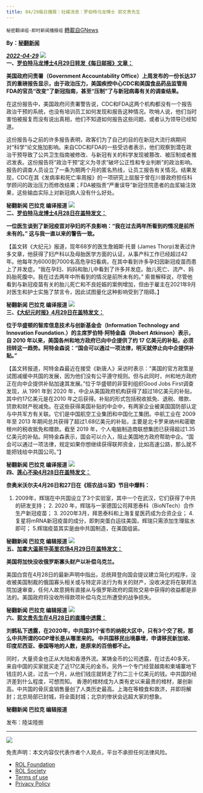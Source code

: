```yaml
---
title: 04/29每日播报｜社媒消息：罗伯特马龙博士 郭文贵先生
---
```

`秘密翻译组-即时新闻播报组` [轉載自GNews](https://gnews.org/zh-hans/2435386/)

**By：[秘翻新闻](https://gettr.com/post/p17kfdcd851)**
 
***[2022-04-29](https://gettr.com/post/p17kfdcd851)***
 ![](https://assets.gnews.org/wp-content/uploads/2022/04/1-646.jpg)  
**一、[罗伯特马龙博士4月29日转发《每日邮报》文章：](https://gettr.com/post/p17hieie3c2)**
 
**美国政府问责署（Government Accountability Office）上周发布的一份长达37页的重磅报告显示，由于政治压力，美国疾控中心CDC和美国食品药品监管局FDA的官员“改变”了新冠指南，甚至“压制”了与新冠病毒有关的调查结果。**
 
在这份报告中，美国政府问责署警告说，CDC和FDA这两个机构都没有一个报告政治干预的系统，也没有培训员工如何发现和报告这种情况。吹哨人说，他们当时害怕被报复而没有说出真相，他们不知道如何报告这些问题，或者认为领导已经知道。
 
这份报告与之前的许多报告表明，政客们为了自己的目的在新冠大流行病期间对“科学”论文施加影响。来自CDC和FDA的一些受访者表示，他们观察到潜在政治干预导致了公共卫生指南被修改、与新冠有关的科学发现被篡改、被压制或者推迟发表。这份报告将“政治干预”定义为寻求“破坏公正性和专业判断”的政治影响。报告的调查人员设立了一条为期两个月的匿名热线，让员工报告有关情况。结果发现，CDC在其《发病率和死亡率周报》的一项研究上屈服于曾在川普政府担任科学顾问的政治压力而修改结果；FDA被指责“严重误导”新冠住院患者的血浆输注效果，这些输血实际上对新冠病人没有什么好处。
 
**秘翻新闻 巴拉克 编译报道**
 ![](https://assets.gnews.org/wp-content/uploads/2022/04/2-266.jpg)  
**二、[罗伯特马龙博士4月28日在盖特发文：](https://gettr.com/post/p17g7m5a2b4)**
 
**一位医生谈到了新冠疫苗对孕妇的不良影响：“我在过去两年所看到的情况是前所未有的。” 这与我一直以来的警告一致。**
 
【盖文转《大纪元》报道，现年68岁的医生詹姆斯·托普 (James Thorp)发表过许多文章，他获得了妇产科以及母胎医学方面的认证，从事产科工作已经超过42年。他每年为6000到7000名高危孕妇看病，在其中看到许多孕妇因新冠疫苗而患上了并发症。“我在孕妇、妈妈和胎儿中看到了许多并发症。胎儿死亡、流产、妈妈胎死腹中。我在过去两年中所看到的情况是前所未有的。” 索普解释说，尽管他看到与新冠疫苗有关的胎儿死亡和不良妊娠的案例增加，但由于雇主在2021年9月对医生和护士实施了禁言令，因此试图量化这种影响受到了阻碍。】
 
**秘翻新闻 巴拉克 编译报道**
 ![](https://assets.gnews.org/wp-content/uploads/2022/04/3-217.jpg)  
**三、[《大纪元时报》4月29日在盖特发文：](https://gettr.com/post/p17hye2cac1)**
 
**位于华盛顿的智库信息技术与创新基金会（Information Technology and Innovation Foundation.）的主席罗伯特·阿特金森（Robert Atkinson）表示，自 2010 年以来，美国各州和地方政府已向中企提供了约 17 亿美元的补贴，必须扭转这一趋势。阿特金森说：“国会可以通过一项法律，明天就停止向中企提供补贴。”**
 
【盖文转报道，阿特金森最近在接受《新唐人》采访时表示：“美国的官方政策是试图减缓中共国的发展，因为他们没有公平遵守规则。但与此同时，州和地方政府正在向中企提供补贴加速其发展。”位于华盛顿的非营利组织Good Jobs First调查发现，从 1991 年到 2020 年，中企从美国政府机构获得了超过18亿美元的补贴，其中约17亿美元是在2010 年之后获得。补贴的形式包括税收抵免、退税、赠款、贷款和财产税减免。在这些获得美国补贴的中企中，有两家企业被美国国防部认定与中共军方有关联。它们是中国航空工业集团和中国化工集团。中航工业在 2009 年至 2013 年期间总共获得了超过1.68亿美元的补贴，主要是北卡罗来纳州和密歇根州的税收抵免和赠款。截至 2019 年，个人电脑制造商联想集团已获得超过1.35亿美元的补贴。阿特金森表示，国会可以介入，阻止美国地方政府帮助中企。“国会可以通过一项法律，规定如果你想继续获得联邦资金，比如高速公路，那么就不能把钱给中共国公司。”】
 
**秘翻新闻 巴拉克 编译报道**
 ![](https://assets.gnews.org/wp-content/uploads/2022/04/4-189.jpg)  
**四、[莲心不染4月28日在盖特发文：](https://gettr.com/post/p17e7px786d)**
 
**奈奥米沃尔夫4月26日和27日在《班农战斗室》节目中爆料：**
 
1. 2009年，辉瑞在中共国设立了3个实验室，其中一个在武汉，它们获得了中共的研发支持； 2. 2020 年，辉瑞与一家德国公司拜恩泰科（BioNTech）合作生产新冠疫苗； 3. 2020年3月，拜恩泰科和上海复星医药成为合资企业； 4.复星将mRNA新冠疫苗的成分，即刺突蛋白运往美国，辉瑞只需添加生理盐水即可； 5.辉瑞疫苗其实是由中共国制造，在美国组装。
 
**秘翻新闻 巴拉克 编辑报道**
 ![](https://assets.gnews.org/wp-content/uploads/2022/04/5-133.jpg)  
**五、[加拿大温哥华英里农场4月29日在盖特发文：](https://gettr.com/post/p17hhf8d329)**
 
**美国将加快没收俄罗斯寡头财产以补偿乌克兰。**
 
美国白宫在4月28日的最新声明中指出，总统拜登向国会提议建立简化的程序，没收被美国制裁的俄国寡头相关或与特定非法行为有关的财产，没收决定将在联邦法院加速审查，任何人故意拥有直接从与俄罗斯政府的腐败交易中获得的收益都是非法的。美国政府将没收所得款项补偿乌克兰所遭受的战争损失。
 
**秘翻新闻 巴拉克 编辑报道**
 ![](https://assets.gnews.org/wp-content/uploads/2022/04/6-103.jpg)  
**六、**[**郭文贵先生在4月28日的直播中透露：**](https://gettr.com/post/p17gs0lc771)
 
**刘鹤私下透露，在2020年，中共国31个省市的纳税大区中，只有3个交了税，那么中共所谓的GDP增长是从哪里来的。 中共国移民出境暴增，申请移民新加坡、印度尼西亚、泰国等地的人数，是原来的百倍都不止。**
 
同时，大量资金也正从大陆和香港外流。某铸金币的公司透露，在过去40多天，来自中国的买家就买走了近17亿美元的金币。另外一个专门经营越南和柬埔寨地下钱庄的人说，过去一个月，从他们钱庄就转走了约二三十亿美元的钱。中共国的经济差到什么程度，可想而知。 香港的棺材成为人类有史以来最贵的棺材，屡创新高。中共国的骨灰盒销售量创了人类历史最高。上海在等粮食和救济，并即将解封；北京局部已封城，将全面封城；北京的惨状会远超大家的想象。
 
**秘翻新闻 巴拉克 编辑报道**
 
发布：陸柒陸捌
 
* * *
 ![](https://assets.gnews.org/wp-content/uploads/2022/04/11-57.jpg) 

免责声明：本文内容仅代表作者个人观点，平台不承担任何法律风险。
  
- [ROL Foundation](https://rolfoundation.org/)
- [ROL Society](https://rolsociety.org/)
- [Terms of use](https://gnews.org/terms-of-use-3/)
- [Privacy Policy](https://gnews.org/privacy-policy/)
